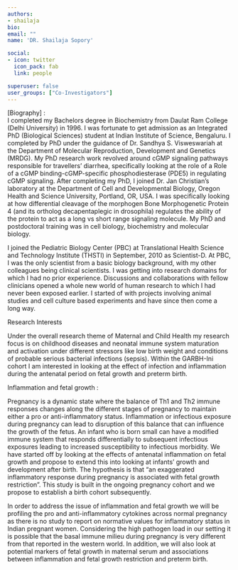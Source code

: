 ```yaml
---
authors:
- shailaja
bio: 
email: ""
name: 'DR. Shailaja Sopory'

social:
- icon: twitter
  icon_pack: fab
  link: people

superuser: false
user_groups: ["Co-Investigators"]
---
```

[Biography] :                                                                                                
I completed my Bachelors degree in Biochemistry from Daulat Ram College (Delhi University) in 1996. I was fortunate to get admission as an Integrated PhD (Biological Sciences) student at Indian Institute of Science, Bengaluru. I completed by PhD under the guidance of Dr. Sandhya S. Visweswariah at the Department of Molecular Reproduction, Development and Genetics (MRDG). My PhD research work revolved around cGMP signaling pathways responsible for travellers’ diarrhea, specifically looking at the role of a Role of a cGMP binding-cGMP-specific phosphodiesterase (PDE5) in regulating cGMP signaling. After completing my PhD, I joined Dr. Jan Christian’s laboratory at the Department of Cell and Developmental Biology, Oregon Health and Science University, Portland, OR, USA. I was specifically looking at how differential cleavage of the morphogen Bone Morphogenetic Protein 4 (and its ortholog decapentaplegic in drosophila) regulates the ability of the protein to act as a long vs short range signaling molecule. My PhD and postdoctoral training was in cell biology, biochemistry and molecular biology.

I joined the Pediatric Biology Center (PBC) at Translational Health Science and Technology Institute (THSTI) in September, 2010 as Scientist-D. At PBC, I was the only scientist from a basic biology background, with my other colleagues being clinical scientists. I was getting into research domains for which I had no prior experience. Discussions and collaborations with fellow clinicians opened a whole new world of human research to which I had never been exposed earlier. I started of with projects involving animal studies and cell culture based experiments and have since then come a long way.

Research Interests

Under the overall research theme of Maternal and Child Health my research focus is on childhood diseases and neonatal immune system maturation and activation under different stressors like low birth weight and conditions of probable serious bacterial infections (sepsis). Within the GARBH-Ini cohort I am interested in looking at the effect of infection and inflammation during the antenatal period on fetal growth and preterm birth.

Inflammation and fetal growth :

Pregnancy is a dynamic state where the balance of Th1 and Th2 immune responses changes along the different stages of pregnancy to maintain either a pro or anti-inflammatory status. Inflammation or infectious exposure during pregnancy can lead to disruption of this balance that can influence the growth of the fetus. An infant who is born small can have a modified immune system that responds differentially to subsequent infectious exposures leading to increased susceptibility to infectious morbidity. 
We have started off by looking at the effects of antenatal inflammation on fetal growth and propose to extend this into looking at infants’ growth and development after birth.  The hypothesis is that “an exaggerated inflammatory response during pregnancy is associated with fetal growth restriction”. This study is built in the ongoing pregnancy cohort and we propose to establish a birth cohort subsequently.

In order to address the issue of inflammation and fetal growth we will be profiling the pro and anti-inflammatory cytokines across normal pregnancy as there is no study to report on normative values for inflammatory status in Indian pregnant women. Considering the high pathogen load in our setting it is possible that the basal immune milieu during pregnancy is very different from that reported in the western world. In addition, we will also look at potential markers of fetal growth in maternal serum and associations between inflammation and fetal growth restriction and preterm birth.




